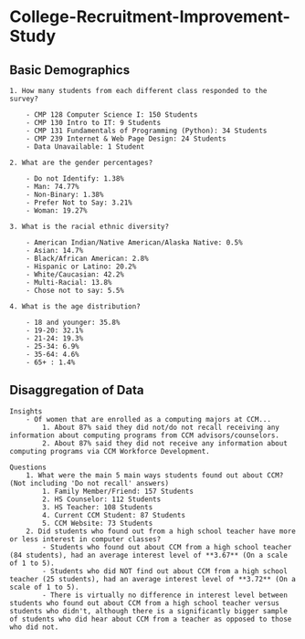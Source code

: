 # College-Recruitment-Improvement-Study

## Basic Demographics

    1. How many students from each different class responded to the survey?
		
		- CMP 128 Computer Science I: 150 Students
		- CMP 130 Intro to IT: 9 Students
		- CMP 131 Fundamentals of Programming (Python): 34 Students
		- CMP 239 Internet & Web Page Design: 24 Students
		- Data Unavailable: 1 Student
		
	2. What are the gender percentages?
		
		- Do not Identify: 1.38%
		- Man: 74.77%
		- Non-Binary: 1.38%
		- Prefer Not to Say: 3.21%
		- Woman: 19.27%
		
	3. What is the racial ethnic diversity?
		
		- American Indian/Native American/Alaska Native: 0.5%
		- Asian: 14.7%
		- Black/African American: 2.8%
		- Hispanic or Latino: 20.2%
		- White/Caucasian: 42.2%
		- Multi-Racial: 13.8%
		- Chose not to say: 5.5%
		
	4. What is the age distribution?
		
		- 18 and younger: 35.8%
		- 19-20: 32.1%
		- 21-24: 19.3%
		- 25-34: 6.9%
		- 35-64: 4.6%
		- 65+ : 1.4%
		
	
## Disaggregation of Data

	Insights
		- Of women that are enrolled as a computing majors at CCM...
			1. About 87% said they did not/do not recall receiving any information about computing programs from CCM advisors/counselors.
			2. About 87% said they did not receive any information about computing programs via CCM Workforce Development.

	Questions
		1. What were the main 5 main ways students found out about CCM? (Not including 'Do not recall' answers)
			1. Family Member/Friend: 157 Students
			2. HS Counselor: 112 Students
			3. HS Teacher: 108 Students
			4. Current CCM Student: 87 Students
			5. CCM Website: 73 Students
		2. Did students who found out from a high school teacher have more or less interest in computer classes?
			- Students who found out about CCM from a high school teacher (84 students), had an average interest level of **3.67** (On a scale of 1 to 5).
			- Students who did NOT find out about CCM from a high school teacher (25 students), had an average interest level of **3.72** (On a scale of 1 to 5).
			- There is virtually no difference in interest level between students who found out about CCM from a high school teacher versus students who didn't, although there is a significantly bigger sample of students who did hear about CCM from a teacher as opposed to those who did not.
			
